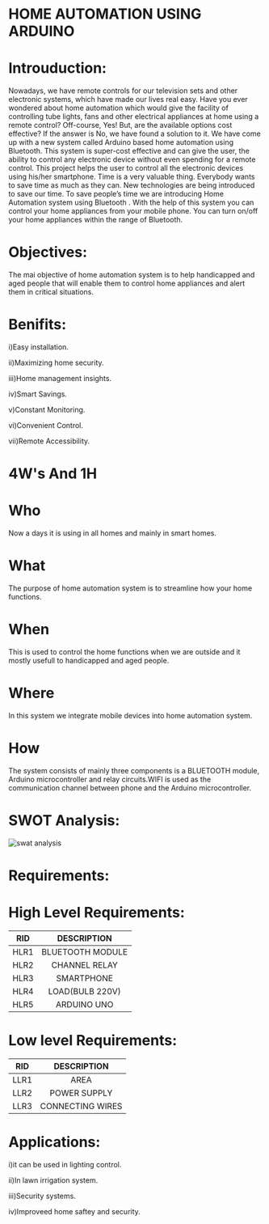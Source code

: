 # HOME AUTOMATION USING ARDUINO

# Introuduction:

Nowadays, we have remote controls for our television sets and other electronic systems, which have made our lives real easy. Have you ever wondered about home automation which would give the facility of controlling tube lights, fans and other electrical appliances at home using a remote control? Off-course, Yes! But, are the available options cost effective? If the answer is No, we have found a solution to it. We have come up with a new system called Arduino based home automation using Bluetooth. This system is super-cost effective and can give the user, the ability to control any electronic device without even spending for a remote control. This project helps the user to control all the electronic devices using his/her smartphone. Time is a very valuable thing. Everybody wants to save time as much as they can. New technologies are being introduced to save our time. To save people’s time we are introducing Home Automation system using Bluetooth . With the help of this system you can control your home appliances from your mobile phone. You can turn on/off your home appliances within the range of Bluetooth.

# Objectives:

The mai objective of home automation system is to help handicapped and aged people that will enable them to control home appliances and alert them in critical situations.

# Benifits:

i)Easy installation.

ii)Maximizing home security.

iii)Home management insights.

iv)Smart Savings.

v)Constant Monitoring.

vi)Convenient Control.

vii)Remote Accessibility.

# 4W's And 1H

# Who

Now a days it is using in all homes and mainly in smart homes.

# What

The purpose of home automation system is to streamline how your home functions.

# When

This is used to control the home functions when we are outside and it mostly usefull to handicapped and aged people.

# Where

In this system we integrate mobile devices into home automation system.

# How

The system consists of mainly three components is a BLUETOOTH module, Arduino microcontroller and relay circuits.WIFI is used as the communication channel between phone and the Arduino microcontroller.

# SWOT Analysis:

![swat analysis](https://user-images.githubusercontent.com/99073372/155729881-29d86ea0-97c1-4869-85d9-4919c2576519.jpg)

# Requirements:

# High Level Requirements:

| RID |	DESCRIPTION |
|:--:|:---------:|
|HLR1|BLUETOOTH MODULE|
|HLR2|CHANNEL RELAY|
|HLR3|SMARTPHONE|
|HLR4|LOAD(BULB 220V)|
|HLR5|ARDUINO UNO|

# Low level Requirements:

| RID | DESCRIPTION |
|:--:|:---------:|
|LLR1|AREA|
|LLR2|POWER SUPPLY|
|LLR3|CONNECTING WIRES|

# Applications:

i)it can be used in lighting control.

ii)In lawn irrigation system.

iii)Security systems.

iv)Improveed home saftey and security.





